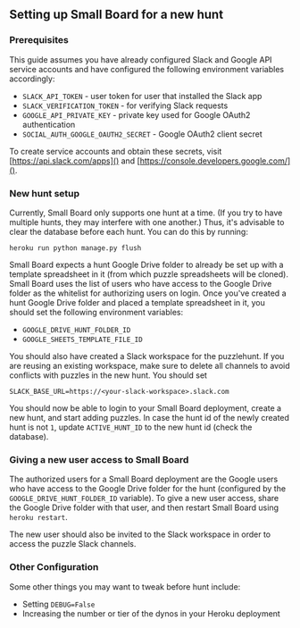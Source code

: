 ## Setting up Small Board for a new hunt

### Prerequisites

This guide assumes you have already configured Slack and Google API service accounts and have configured the following environment variables accordingly:

* `SLACK_API_TOKEN` - user token for user that installed the Slack app
* `SLACK_VERIFICATION_TOKEN` - for verifying Slack requests
* `GOOGLE_API_PRIVATE_KEY` - private key used for Google OAuth2 authentication
* `SOCIAL_AUTH_GOOGLE_OAUTH2_SECRET` - Google OAuth2 client secret

To create service accounts and obtain these secrets, visit [https://api.slack.com/apps]() and [https://console.developers.google.com/]().


### New hunt setup

Currently, Small Board only supports one hunt at a time. (If you try to have multiple hunts, they may interfere with one another.) Thus, it's advisable to clear the database before each hunt. You can do this by running:

```
heroku run python manage.py flush
```

Small Board expects a hunt Google Drive folder to already be set up with a template spreadsheet in it (from which puzzle spreadsheets will be cloned). Small Board uses the list of users who have access to the Google Drive folder as the whitelist for authorizing users on login. Once you've created a hunt Google Drive folder and placed a template spreadsheet in it, you should set the following environment variables:

* `GOOGLE_DRIVE_HUNT_FOLDER_ID`
* `GOOGLE_SHEETS_TEMPLATE_FILE_ID`

You should also have created a Slack workspace for the puzzlehunt. If you are reusing an existing workspace, make sure to delete all channels to avoid conflicts with puzzles in the new hunt. You should set

```
SLACK_BASE_URL=https://<your-slack-workspace>.slack.com
```

You should now be able to login to your Small Board deployment, create a new hunt, and start adding puzzles. In case the hunt id of the newly created hunt is not `1`, update `ACTIVE_HUNT_ID` to the new hunt id (check the database).


### Giving a new user access to Small Board

The authorized users for a Small Board deployment are the Google users who have access to the Google Drive folder for the hunt (configured by the `GOOGLE_DRIVE_HUNT_FOLDER_ID` variable). To give a new user access, share the Google Drive folder with that user, and then restart Small Board using `heroku restart`.

The new user should also be invited to the Slack workspace in order to access the puzzle Slack channels.


### Other Configuration

Some other things you may want to tweak before hunt include:

* Setting `DEBUG=False`
* Increasing the number or tier of the dynos in your Heroku deployment